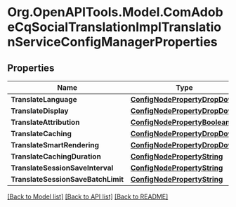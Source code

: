 # Org.OpenAPITools.Model.ComAdobeCqSocialTranslationImplTranslationServiceConfigManagerProperties
## Properties

Name | Type | Description | Notes
------------ | ------------- | ------------- | -------------
**TranslateLanguage** | [**ConfigNodePropertyDropDown**](ConfigNodePropertyDropDown.md) |  | [optional] 
**TranslateDisplay** | [**ConfigNodePropertyDropDown**](ConfigNodePropertyDropDown.md) |  | [optional] 
**TranslateAttribution** | [**ConfigNodePropertyBoolean**](ConfigNodePropertyBoolean.md) |  | [optional] 
**TranslateCaching** | [**ConfigNodePropertyDropDown**](ConfigNodePropertyDropDown.md) |  | [optional] 
**TranslateSmartRendering** | [**ConfigNodePropertyDropDown**](ConfigNodePropertyDropDown.md) |  | [optional] 
**TranslateCachingDuration** | [**ConfigNodePropertyString**](ConfigNodePropertyString.md) |  | [optional] 
**TranslateSessionSaveInterval** | [**ConfigNodePropertyString**](ConfigNodePropertyString.md) |  | [optional] 
**TranslateSessionSaveBatchLimit** | [**ConfigNodePropertyString**](ConfigNodePropertyString.md) |  | [optional] 

[[Back to Model list]](../README.md#documentation-for-models) [[Back to API list]](../README.md#documentation-for-api-endpoints) [[Back to README]](../README.md)

